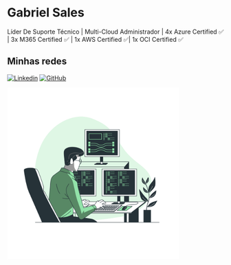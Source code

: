# Gabriel Sales

Líder De Suporte Técnico | Multi-Cloud Administrador | 4x Azure Certified ✅ | 3x M365 Certified ✅ | 1x AWS Certified ✅| 1x OCI Certified ✅

## Minhas redes
[![Linkedin](https://img.shields.io/badge/Linkedin-3333ff?style=for-the-badge&logo=linkedin)](https://www.linkedin.com/in/gabriel-sales-816864137/)
[![GitHub](https://img.shields.io/badge/GitHub-000000?style=for-the-badge&logo=github)](https://github.com/gxsalles)


<img align="center" width="400em" src="https://github.com/gveronezg/gveronezg/raw/main/Programming-bro.svg" alt="gveronezg"/>
